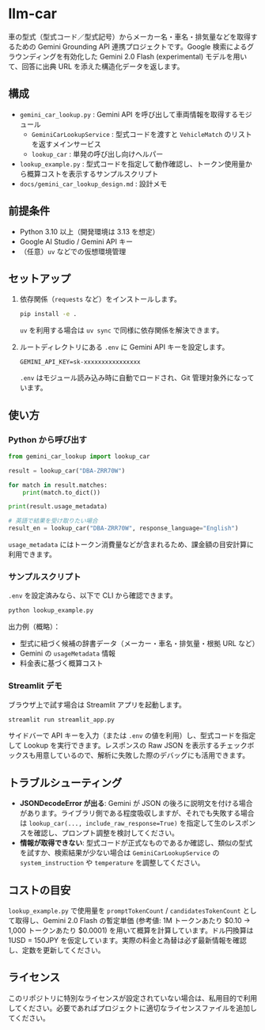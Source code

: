 # llm-car

車の型式（型式コード／型式記号）からメーカー名・車名・排気量などを取得するための Gemini Grounding API 連携プロジェクトです。Google 検索によるグラウンディングを有効化した Gemini 2.0 Flash (experimental) モデルを用いて、回答に出典 URL を添えた構造化データを返します。

## 構成

- `gemini_car_lookup.py` : Gemini API を呼び出して車両情報を取得するモジュール
  - `GeminiCarLookupService` : 型式コードを渡すと `VehicleMatch` のリストを返すメインサービス
  - `lookup_car` : 単発の呼び出し向けヘルパー
- `lookup_example.py` : 型式コードを指定して動作確認し、トークン使用量から概算コストを表示するサンプルスクリプト
- `docs/gemini_car_lookup_design.md` : 設計メモ

## 前提条件

- Python 3.10 以上（開発環境は 3.13 を想定）
- Google AI Studio / Gemini API キー
- （任意）`uv` などでの仮想環境管理

## セットアップ

1. 依存関係（`requests` など）をインストールします。
   ```bash
   pip install -e .
   ```
   `uv` を利用する場合は `uv sync` で同様に依存関係を解決できます。

2. ルートディレクトリにある `.env` に Gemini API キーを設定します。
   ```env
   GEMINI_API_KEY=sk-xxxxxxxxxxxxxxxx
   ```
   `.env` はモジュール読み込み時に自動でロードされ、Git 管理対象外になっています。

## 使い方

### Python から呼び出す

```python
from gemini_car_lookup import lookup_car

result = lookup_car("DBA-ZRR70W")

for match in result.matches:
    print(match.to_dict())

print(result.usage_metadata)

# 英語で結果を受け取りたい場合
result_en = lookup_car("DBA-ZRR70W", response_language="English")
```

`usage_metadata` にはトークン消費量などが含まれるため、課金額の目安計算に利用できます。

### サンプルスクリプト

`.env` を設定済みなら、以下で CLI から確認できます。
```bash
python lookup_example.py
```

出力例（概略）：
- 型式に紐づく候補の辞書データ（メーカー・車名・排気量・根拠 URL など）
- Gemini の `usageMetadata` 情報
- 料金表に基づく概算コスト

### Streamlit デモ

ブラウザ上で試す場合は Streamlit アプリを起動します。

```bash
streamlit run streamlit_app.py
```

サイドバーで API キーを入力（または `.env` の値を利用）し、型式コードを指定して Lookup を実行できます。レスポンスの Raw JSON を表示するチェックボックスも用意しているので、解析に失敗した際のデバッグにも活用できます。

## トラブルシューティング

- **JSONDecodeError が出る**: Gemini が JSON の後ろに説明文を付ける場合があります。ライブラリ側である程度吸収しますが、それでも失敗する場合は `lookup_car(..., include_raw_response=True)` を指定して生のレスポンスを確認し、プロンプト調整を検討してください。
- **情報が取得できない**: 型式コードが正式なものであるか確認し、類似の型式を試すか、検索結果が少ない場合は `GeminiCarLookupService` の `system_instruction` や `temperature` を調整してください。

## コストの目安

`lookup_example.py` で使用量を `promptTokenCount` / `candidatesTokenCount` として取得し、Gemini 2.0 Flash の暫定単価
(参考値: 1M トークンあたり $0.10 → 1,000 トークンあたり $0.0001) を用いて概算を計算しています。ドル円換算は 1USD = 150JPY を仮定しています。実際の料金と為替は必ず最新情報を確認し、定数を更新してください。

## ライセンス

このリポジトリに特別なライセンスが設定されていない場合は、私用目的で利用してください。必要であればプロジェクトに適切なライセンスファイルを追加してください。
